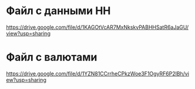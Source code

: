 # Файл с данными HH
https://drive.google.com/file/d/1KAGOtVcAR7MxNkskvPABHHSatR6aJaGU/view?usp=sharing
# Файл с валютами
https://drive.google.com/file/d/1YZN81CCrrheCPkzWoe3F1OgyRF6P2lBh/view?usp=sharing